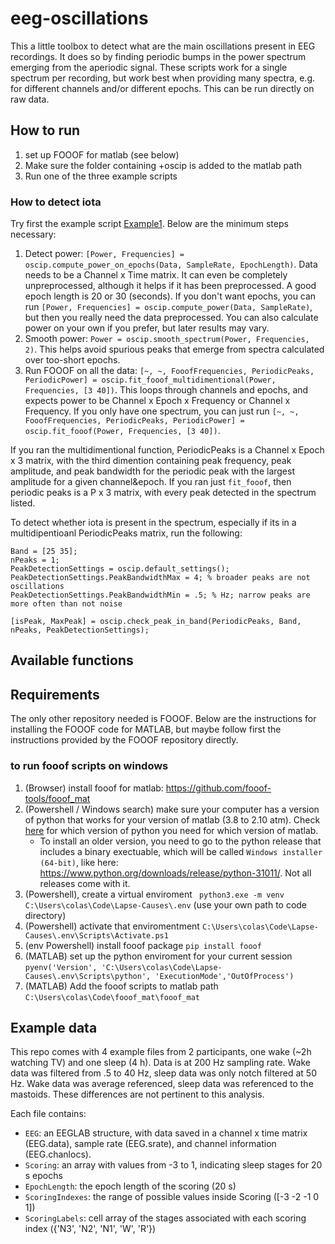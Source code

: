 # eeg-oscillations
This a little toolbox to detect what are the main oscillations present in EEG recordings. It does so by finding periodic bumps in the power spectrum emerging from the aperiodic signal. These scripts work for a single spectrum per recording, but work best when providing many spectra, e.g. for different channels and/or different epochs. This can be run directly on raw data.

## How to run
1. set up FOOOF for matlab (see below)
2. Make sure the folder containing +oscip is added to the matlab path 
3. Run one of the three example scripts 


### How to detect iota
Try first the example script [Example1](./Example1_iota.m). Below are the minimum steps necessary:

1. Detect power: `[Power, Frequencies] = oscip.compute_power_on_epochs(Data, SampleRate, EpochLength)`. Data needs to be a Channel x Time matrix. It can even be completely unpreprocessed, although it helps if it has been preprocessed. A good epoch length is 20 or 30 (seconds). If you don't want epochs, you can run `[Power, Frequencies] = oscip.compute_power(Data, SampleRate)`, but then you really need the data preprocessed. You can also calculate power on your own if you prefer, but later results may vary.
2. Smooth power: `Power = oscip.smooth_spectrum(Power, Frequencies, 2)`. This helps avoid spurious peaks that emerge from spectra calculated over too-short epochs. 
3. Run FOOOF on all the data: `[~, ~, FooofFrequencies, PeriodicPeaks, PeriodicPower] = oscip.fit_fooof_multidimentional(Power, Frequencies, [3 40])`. This loops through channels and epochs, and expects power to be Channel x Epoch x Frequency or Channel x Frequency. If you only have one spectrum, you can just run `[~, ~, FooofFrequencies, PeriodicPeaks, PeriodicPower] = oscip.fit_fooof(Power, Frequencies, [3 40])`.

If you ran the multidimentional function, PeriodicPeaks is a Channel x Epoch x 3 matrix, with the third dimention containing peak frequency, peak amplitude, and peak bandwidth for the periodic peak with the largest amplitude for a given channel&epoch. If you ran just `fit_fooof`, then periodic peaks is a P x 3 matrix, with every peak detected in the spectrum listed.

To detect whether iota is present in the spectrum, especially if its in a multidipentioanl PeriodicPeaks matrix, run the following:

```
Band = [25 35];
nPeaks = 1;
PeakDetectionSettings = oscip.default_settings();
PeakDetectionSettings.PeakBandwidthMax = 4; % broader peaks are not oscillations
PeakDetectionSettings.PeakBandwidthMin = .5; % Hz; narrow peaks are more often than not noise

[isPeak, MaxPeak] = oscip.check_peak_in_band(PeriodicPeaks, Band, nPeaks, PeakDetectionSettings);
```


## Available functions


## Requirements
The only other repository needed is FOOOF. Below are the instructions for installing the FOOOF code for MATLAB, but maybe follow first the instructions provided by the FOOOF repository directly.

### to run fooof scripts on windows

1. (Browser) install fooof for matlab: https://github.com/fooof-tools/fooof_mat
2. (Powershell / Windows search) make sure your computer has a version of python that works for your version of matlab (3.8 to 2.10 atm). Check [here](https://ch.mathworks.com/support/requirements/python-compatibility.html?s_tid=srchtitle_site_search_1_python%20compatibility) for which version of python you need for which version of matlab.
    - To install an older version, you need to go to the python release that includes a binary exectuable, which will be called `Windows installer (64-bit)`, like here: https://www.python.org/downloads/release/python-31011/. Not all releases come with it.
3. (Powershell), create a virtual enviroment ` python3.exe -m venv C:\Users\colas\Code\Lapse-Causes\.env` (use your own path to code directory)
4. (Powershell) activate that enviromentment `C:\Users\colas\Code\Lapse-Causes\.env\Scripts\Activate.ps1`
5. (env Powershell) install fooof package `pip install fooof`
6. (MATLAB) set up the python enviroment for your current session `pyenv('Version', 'C:\Users\colas\Code\Lapse-Causes\.env\Scripts\python', 'ExecutionMode','OutOfProcess')`
7. (MATLAB) Add the fooof scripts to matlab path `C:\Users\colas\Code\fooof_mat\fooof_mat`
 


## Example data
This repo comes with 4 example files from 2 participants, one wake (~2h watching TV) and one sleep (4 h). Data is at 200 Hz sampling rate. Wake data was filtered from .5 to 40 Hz, sleep data was only notch filtered at 50 Hz. Wake data was average referenced, sleep data was referenced to the mastoids. These differences are not pertinent to this analysis.

Each file contains:
- `EEG`: an EEGLAB structure, with data saved in a channel x time matrix (EEG.data), sample rate (EEG.srate), and channel information (EEG.chanlocs).
- `Scoring`: an array with values from -3 to 1, indicating sleep stages for 20 s epochs
- `EpochLength`: the epoch length of the scoring (20 s)
- `ScoringIndexes`: the range of possible values inside Scoring ([-3 -2 -1 0 1])
- `ScoringLabels`: cell array of the stages associated with each scoring index ({'N3', 'N2', 'N1', 'W', 'R'})

